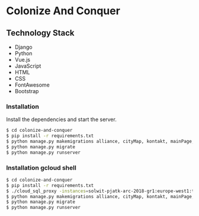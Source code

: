 # Colonize And Conquer

## Technology Stack
  - Django
  - Python
  - Vue.js
  - JavaScript
  - HTML
  - CSS
  - FontAwesome
  - Bootstrap

### Installation

Install the dependencies and start the server.

```sh
$ cd colonize-and-conquer
$ pip install -r requirements.txt
$ python manage.py makemigrations alliance, cityMap, kontakt, mainPage, messagess, premium, profileUser, rankings, raports, scheduleTasks, worldMap
$ python manage.py migrate
$ python manage.py runserver
```
### Installation gcloud shell

```sh
$ cd colonize-and-conquer
$ pip install -r requirements.txt
$ ./cloud_sql_proxy -instances=solwit-pjatk-arc-2018-gr1:europe-west1:test1=tcp:3306
$ python manage.py makemigrations alliance, cityMap, kontakt, mainPage, messagess, premium, profileUser, rankings, raports, scheduleTasks, worldMap
$ python manage.py migrate
$ python manage.py runserver
```

